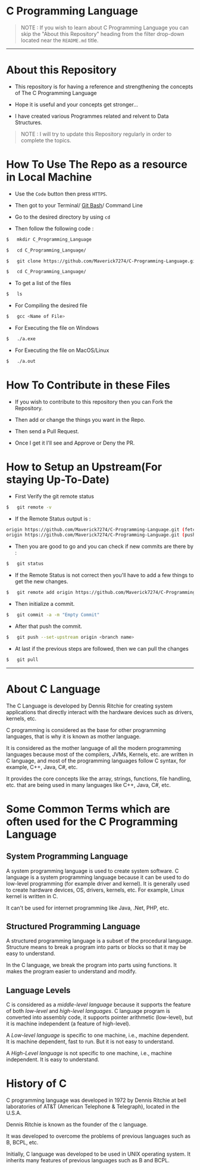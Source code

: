 # C Programming Language

> NOTE : If you wish to learn about C Programming Language you can skip the "About this Repository" heading from the filter drop-down located near the `README.md` title.

---
# About this Repository

* This repository is for having a reference and strengthening the concepts of The C Programming Language

* Hope it is useful and your concepts get stronger...
* I have created various Programmes related and relvent to Data Structures.

> NOTE : I will try to update this Repository regularly in order to complete the topics.

# How To Use The Repo as a resource in Local Machine

* Use the `Code` button then press `HTTPS`.


* Then got to your Terminal/ [Git Bash](https://git-scm.com/download/win)/ Command Line
* Go to the desired directory by using `cd`
* Then follow the following code :

```bash
$   mkdir C_Programming_Language

$   cd C_Programming_Language/

$   git clone https://github.com/Maverick7274/C-Programming-Language.git

$   cd C_Programming_Language/

```
* To get a list of the files

```bash
$   ls
```

* For Compiling the desired file

```bash
$   gcc <Name of File>
```

* For Executing the file on Windows

```bash
$   ./a.exe
```

* For Executing the file on MacOS/Linux

```bash
$   ./a.out
```

# How To Contribute in these Files

* If you wish to contribute to this repository then you can Fork the Repository.

* Then add or change the things you want in the Repo.
* Then send a Pull Request.
* Once I get it I'll see and Approve or Deny the PR.

# How to Setup an Upstream(For staying Up-To-Date)

* First Verify the git remote status

```bash
$   git remote -v
```

* If the Remote Status output is : 

```bash
origin https://github.com/Maverick7274/C-Programming-Language.git (fetch)
origin https://github.com/Maverick7274/C-Programming-Language.git (push)
```

* Then you are good to go and you can check if new commits are there by :

```bash
$   git status
```

* If the Remote Status is not correct then you'll have to add a few things to get the new changes.


```bash
$   git remote add origin https://github.com/Maverick7274/C-Programming-Language.git
```
* Then initialize a commit.

```bash
$   git commit -a -m "Empty Commit"
```
* After that push the commit.

```bash
$   git push --set-upstream origin <branch name>
```

* At last if the previous steps are followed, then we can pull the changes

```bash
$   git pull
```

---

# About C Language

The C Language is developed by Dennis Ritchie for creating system applications that directly interact with the hardware devices such as drivers, kernels, etc.

C programming is considered as the base for other programming languages, that is why it is known as mother language.

It is considered as the mother language of all the modern programming languages because most of the compilers, JVMs, Kernels, etc. are written in C language, and most of the programming languages follow C syntax, for example, C++, Java, C#, etc.

It provides the core concepts like the array, strings, functions, file handling, etc. that are being used in many languages like C++, Java, C#, etc.

# Some Common Terms which are often used for the C Programming Language 

## System Programming Language

A system programming language is used to create system software. C language is a system programming language because it can be used to do low-level programming (for example driver and kernel). It is generally used to create hardware devices, OS, drivers, kernels, etc. For example, Linux kernel is written in C.

It can't be used for internet programming like Java, .Net, PHP, etc.

## Structured Programming Language

A structured programming language is a subset of the procedural language. Structure means to break a program into parts or blocks so that it may be easy to understand.

In the C language, we break the program into parts using functions. It makes the program easier to understand and modify.

## Language Levels

C is considered as a *middle-level language* because it supports the feature of both *low-level* and *high-level languages*. C language program is converted into assembly code, it supports pointer arithmetic (low-level), but it is machine independent (a feature of high-level).

A *Low-level language* is specific to one machine, i.e., machine dependent. It is machine dependent, fast to run. But it is not easy to understand.

A *High-Level language* is not specific to one machine, i.e., machine independent. It is easy to understand.

# History of C

C programming language was developed in 1972 by Dennis Ritchie at bell laboratories of AT&T (American Telephone & Telegraph), located in the U.S.A.

Dennis Ritchie is known as the founder of the c language.

It was developed to overcome the problems of previous languages such as B, BCPL, etc.

Initially, C language was developed to be used in UNIX operating system. It inherits many features of previous languages such as B and BCPL.